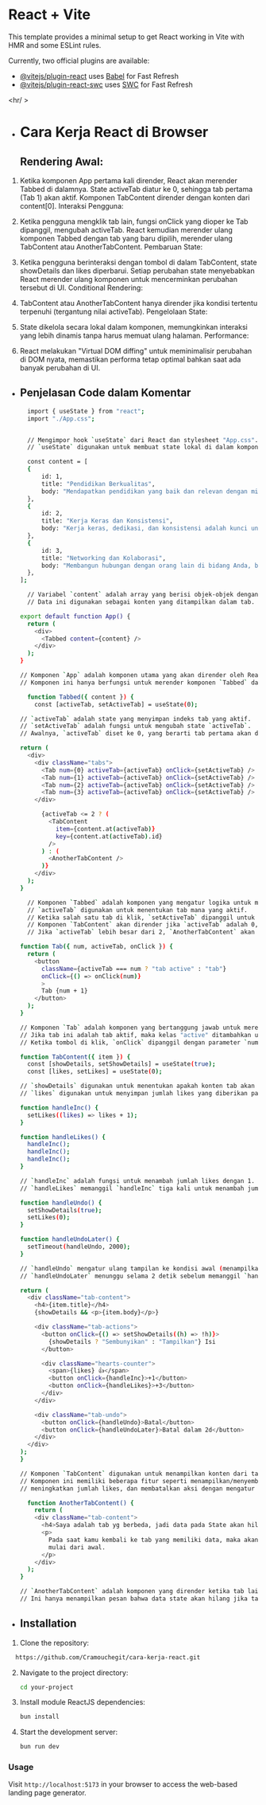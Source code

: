 # React + Vite

This template provides a minimal setup to get React working in Vite with HMR and some ESLint rules.

Currently, two official plugins are available:

- [@vitejs/plugin-react](https://github.com/vitejs/vite-plugin-react/blob/main/packages/plugin-react/README.md) uses [Babel](https://babeljs.io/) for Fast Refresh
- [@vitejs/plugin-react-swc](https://github.com/vitejs/vite-plugin-react-swc) uses [SWC](https://swc.rs/) for Fast Refresh

<hr/ >

- # Cara Kerja React di Browser

  ## Rendering Awal:

1. Ketika komponen App pertama kali dirender, React akan merender Tabbed di dalamnya.
   State activeTab diatur ke 0, sehingga tab pertama (Tab 1) akan aktif.
   Komponen TabContent dirender dengan konten dari content[0].
   Interaksi Pengguna:

2. Ketika pengguna mengklik tab lain, fungsi onClick yang dioper ke Tab dipanggil, mengubah activeTab.
   React kemudian merender ulang komponen Tabbed dengan tab yang baru dipilih, merender ulang TabContent atau AnotherTabContent.
   Pembaruan State:

3. Ketika pengguna berinteraksi dengan tombol di dalam TabContent, state showDetails dan likes diperbarui.
   Setiap perubahan state menyebabkan React merender ulang komponen untuk mencerminkan perubahan tersebut di UI.
   Conditional Rendering:

4. TabContent atau AnotherTabContent hanya dirender jika kondisi tertentu terpenuhi (tergantung nilai activeTab).
   Pengelolaan State:

5. State dikelola secara lokal dalam komponen, memungkinkan interaksi yang lebih dinamis tanpa harus memuat ulang halaman.
   Performance:

6. React melakukan "Virtual DOM diffing" untuk meminimalisir perubahan di DOM nyata, memastikan performa tetap optimal bahkan saat ada banyak perubahan di UI.

- ## Penjelasan Code dalam Komentar

  ```bash
    import { useState } from "react";
    import "./App.css";


    // Mengimpor hook `useState` dari React dan stylesheet "App.css".
    // `useState` digunakan untuk membuat state lokal di dalam komponen.
  ```

  ```bash
    const content = [
    {
        id: 1,
        title: "Pendidikan Berkualitas",
        body: "Mendapatkan pendidikan yang baik dan relevan dengan minat dan tujuan karir Anda adalah langkah pertama menuju sukses. Ini membantu membangun fondasi pengetahuan dan keterampilan yang diperlukan.",
    },
    {
        id: 2,
        title: "Kerja Keras dan Konsistensi",
        body: "Kerja keras, dedikasi, dan konsistensi adalah kunci untuk mencapai tujuan. Tetap fokus pada upaya Anda, terus belajar, dan tidak mudah menyerah adalah bagian penting dari perjalanan menuju sukses.",
    },
    {
        id: 3,
        title: "Networking dan Kolaborasi",
        body: "Membangun hubungan dengan orang lain di bidang Anda, belajar dari mereka, dan bekerja sama dalam proyek-proyek yang relevan dapat membuka pintu untuk peluang baru dan memperluas jaringan profesional Anda.",
    },
  ];

    // Variabel `content` adalah array yang berisi objek-objek dengan `id`, `title`, dan `body`.
    // Data ini digunakan sebagai konten yang ditampilkan dalam tab.
  ```

  ```bash
  export default function App() {
    return (
      <div>
        <Tabbed content={content} />
      </div>
    );
  }
  
  // Komponen `App` adalah komponen utama yang akan dirender oleh React.
  // Komponen ini hanya berfungsi untuk merender komponen `Tabbed` dan meneruskan prop `content`.
  ```

  ```bash
    function Tabbed({ content }) {
      const [activeTab, setActiveTab] = useState(0);

  // `activeTab` adalah state yang menyimpan indeks tab yang aktif.
  // `setActiveTab` adalah fungsi untuk mengubah state `activeTab`.
  // Awalnya, `activeTab` diset ke 0, yang berarti tab pertama akan ditampilkan.

  return (
    <div>
      <div className="tabs">
        <Tab num={0} activeTab={activeTab} onClick={setActiveTab} />
        <Tab num={1} activeTab={activeTab} onClick={setActiveTab} />
        <Tab num={2} activeTab={activeTab} onClick={setActiveTab} />
        <Tab num={3} activeTab={activeTab} onClick={setActiveTab} />
      </div>

        {activeTab <= 2 ? (
          <TabContent
            item={content.at(activeTab)}
            key={content.at(activeTab).id}
          />
        ) : (
          <AnotherTabContent />
        )}
      </div>
    );
  }

    // Komponen `Tabbed` adalah komponen yang mengatur logika untuk menampilkan tab.
    // `activeTab` digunakan untuk menentukan tab mana yang aktif.
    // Ketika salah satu tab di klik, `setActiveTab` dipanggil untuk mengubah state `activeTab`.
    // Komponen `TabContent` akan dirender jika `activeTab` adalah 0, 1, atau 2.
    // Jika `activeTab` lebih besar dari 2, `AnotherTabContent` akan dirender.
  ```

  ```bash
  function Tab({ num, activeTab, onClick }) {
    return (
      <button
        className={activeTab === num ? "tab active" : "tab"}
        onClick={() => onClick(num)}
        >
        Tab {num + 1}
      </button>
    );
  }

  // Komponen `Tab` adalah komponen yang bertanggung jawab untuk merender setiap tombol tab.
  // Jika tab ini adalah tab aktif, maka kelas "active" ditambahkan untuk mengubah gaya.
  // Ketika tombol di klik, `onClick` dipanggil dengan parameter `num` untuk mengubah tab yang aktif.
  ```

  ```bash
  function TabContent({ item }) {
    const [showDetails, setShowDetails] = useState(true);
    const [likes, setLikes] = useState(0);

  // `showDetails` digunakan untuk menentukan apakah konten tab akan ditampilkan atau disembunyikan.
  // `likes` digunakan untuk menyimpan jumlah likes yang diberikan pada konten tab.

  function handleInc() {
    setLikes((likes) => likes + 1);
  }

  function handleLikes() {
    handleInc();
    handleInc();
    handleInc();
  }

  // `handleInc` adalah fungsi untuk menambah jumlah likes dengan 1.
  // `handleLikes` memanggil `handleInc` tiga kali untuk menambah jumlah likes sebesar 3.

  function handleUndo() {
    setShowDetails(true);
    setLikes(0);
  }

  function handleUndoLater() {
    setTimeout(handleUndo, 2000);
  }

  // `handleUndo` mengatur ulang tampilan ke kondisi awal (menampilkan detail dan mengatur jumlah likes ke 0).
  // `handleUndoLater` menunggu selama 2 detik sebelum memanggil `handleUndo`.

  return (
    <div className="tab-content">
      <h4>{item.title}</h4>
      {showDetails && <p>{item.body}</p>}

      <div className="tab-actions">
        <button onClick={() => setShowDetails((h) => !h)}>
          {showDetails ? "Sembunyikan" : "Tampilkan"} Isi
        </button>

        <div className="hearts-counter">
          <span>{likes} 👍</span>
          <button onClick={handleInc}>+1</button>
          <button onClick={handleLikes}>+3</button>
        </div>
      </div>

      <div className="tab-undo">
        <button onClick={handleUndo}>Batal</button>
        <button onClick={handleUndoLater}>Batal dalam 2d</button>
      </div>
    </div>
  );
  }

  // Komponen `TabContent` digunakan untuk menampilkan konten dari tab yang dipilih.
  // Komponen ini memiliki beberapa fitur seperti menampilkan/menyembunyikan detail,
  // meningkatkan jumlah likes, dan membatalkan aksi dengan mengatur ulang state.
  ```

  ```bash
    function AnotherTabContent() {
      return (
      <div className="tab-content">
        <h4>Saya adalah tab yg berbeda, jadi data pada State akan hilang 💣</h4>
        <p>
          Pada saat kamu kembali ke tab yang memiliki data, maka akan hilang dan
          mulai dari awal.
        </p>
      </div>
    );
  }

  // `AnotherTabContent` adalah komponen yang dirender ketika tab lain dipilih (selain 0, 1, atau 2).
  // Ini hanya menampilkan pesan bahwa data state akan hilang jika tab ini dipilih.
  ```


- ## Installation

1. Clone the repository:

```bash
  https://github.com/Cramouchegit/cara-kerja-react.git
```

2. Navigate to the project directory:

   ```bash
   cd your-project
   ```

3. Install module ReactJS dependencies:

   ```bash
   bun install
   ```

4. Start the development server:

   ```bash
   bun run dev
   ```

### Usage

Visit `http://localhost:5173` in your browser to access the web-based landing page generator.

